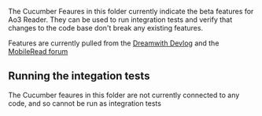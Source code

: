 The Cucumber Feaures in this folder currently indicate the beta features for Ao3 Reader. They can be used to run integration tests and verify that changes to the code base don't break any existing features.

Features are currently pulled from the [Dreamwith Devlog](https://momijizukamori.dreamwidth.org/tag/ao3+reader) and the [MobileRead forum](https://www.mobileread.com/forums/showthread.php?t=346102)

## Running the integation tests
The Cucumber feaures in this folder are not currently connected to any code, and so cannot be run as integration tests
